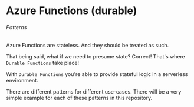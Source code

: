 # Azure Functions (durable)
###### Patterns

Azure Functions are stateless. And they should be treated as such.

That being said, what if we need to presume state? Correct! That's where `Durable Functions` take place!

With `Durable Functions` you're able to provide stateful logic in a serverless environment.

There are different patterns for different use-cases. There will be a very simple  example for each of these patterns in this repository.